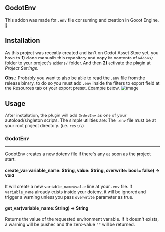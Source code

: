 GodotEnv
------------
This addon was made for `.env` file consuming and creation in Godot Engine. 📁

## Installation

As this project was recently created and isn't on Godot Asset Store yet, you have to **1)** clone manually this repository and copy its contents of `addons/` folder to your project's `addons/` folder. And then **2)** activate the plugin at *Project Settings*.

**Obs.:** Probably you want to also be able to read the `.env` file from the release binary, to do so you must add `.env` inside the filters to export field at the Resources tab of your export preset. Example below.
![image](https://user-images.githubusercontent.com/28108272/81484707-2e332780-921e-11ea-92c3-234f5614474e.png)

## Usage

After installation, the plugin will add `GodotEnv` as one of your autoload/singleton scripts. The simple utilities are:
The `.env` file must be at your root project directory. (i.e. `res://`)

### GodotEnv
-----------
GodotEnv creates a new dotenv file if there's any as soon as the project start.

#### create_var(variable_name: String, value: String, overwrite: bool = false) -> void
It will create a new `variable_name=value` line at your `.env` file.
If `variable_name` already exists inside your dotenv, it will be ignored and trigger a warning unless you pass `overwrite` parameter as true.

#### get_var(variable_name: String) -> String
Returns the value of the requested environment variable. If it doesn't exists, a warning will be pushed and the zero-value `""` will be returned.
